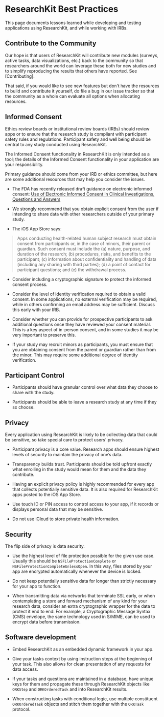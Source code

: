 ResearchKit Best Practices
==========================

This page documents lessons learned while developing and testing
applications using ResearchKit, and while working with IRBs.

Contribute to the Community
---------------------------

Our hope is that users of ResearchKit will contribute new modules
(surveys, active tasks, data visualizations, etc.) back to the
community so that researchers around the world can leverage these
both for new studies and to simplify reproducing the results that
others have reported. See [Contributing].

That said, if you would like to see new features but don't have the
resources to build and contribute it yourself, do file a bug in our
issue tracker so that the community as a whole can evaluate all
options when allocating resources.


Informed Consent
----------------

Ethics review boards or institutional review boards (IRBs) should
review apps or to ensure that the research study is compliant with
participant safety rules and regulations. Participant safety and well
being should be central to any study conducted using ResearchKit.

The Informed Consent functionality in ResearchKit is only intended as
a tool; the details of the Informed Consent functionality in your
application are your responsibility. 

Primary guidance should come from your IRB or ethics committee, but
here are some additional resources that may help you consider the issues.

* The FDA has recently released draft guidance on electronic informed
  consent: [Use of Electronic Informed Consent in Clinical Investigations, Questions and Answers](http://www.fda.gov/downloads/Drugs/GuidanceComplianceRegulatoryInformation/Guidances/UCM436811.pdf)

* We strongly recommend that you obtain explicit consent from the user
  if intending to share data with other researchers outside of your
  primary study.

* The iOS App Store says:

> Apps conducting health-related human subject research must obtain
> consent from participants or, in the case of minors, their parent or
> guardian. Such consent must include the (a) nature, purpose, and
> duration of the research; (b) procedures, risks, and benefits to the
> participant; (c) information about confidentiality and handling of
> data (including any sharing with third parties); (d) a point of
> contact for participant questions; and (e) the withdrawal process.

* Consider including a cryptographic signature to protect the informed
  consent process. 

* Consider the level of identity verification required to obtain a
  valid consent. In some applications, no external verification may be
  required, while in others confirming an email address may be
  sufficient.  Discuss this early with your IRB.

* Consider whether you can provide for prospective participants to ask
  additional questions once they have reviewed your consent material.
  This is a key aspect of in-person consent, and in some studies it
  may be very important to preserve this.

* If your study may recruit minors as participants, you must ensure
  that you are obtaining consent from the parent or guardian rather
  than from the minor. This may require some additional degree of
  identity verification.


Participant Control
-------------------



* Participants should have granular control over what data they
  choose to share with the study.

* Participants should be able to leave a research study at any
  time if they so choose.


Privacy
-------

Every application using ResearchKit is likely to be collecting data
that could be sensitive, so take special care to protect users'
privacy.

* Participant privacy is a core value. Research apps should ensure
  highest levels of security to maintain the privacy of one’s data.

* Transparency builds trust. Participants should be told upfront
  exactly what enrolling in the study would mean for them and the data
  they contribute.

* Having an explicit privacy policy is highly recommended for every
  app that collects potentially sensitive data. It is also required
  for ResearchKit apps posted to the iOS App Store.

* Use touch ID or PIN access to control access to your app, if it
  records or displays personal data that may be sensitive.

* Do not use iCloud to store private health information.


Security
--------

The flip side of privacy is data security. 

* Use the highest level of file protection possible for the given use
  case. Usually this should be `NSFileProtectionComplete` or
  `NSFileProtectionCompleteUnlessOpen`. In this way, files stored by
  your app are encrypted automatically whenever the device is locked.

* Do not keep potentially sensitive data for longer than strictly
  necessary for your app to function.

* When transmitting data via networks that terminate SSL early, or
  when contemplating a store and forward mechanism of any kind for
  your research data, consider an extra cryptographic wrapper
  for the data to protect it end to end. For example, a Cryptographic
  Message Syntax (CMS) envelope, the same technology used in S/MIME,
  can be used to encrypt data before transmission.


Software development
--------------------

* Embed ResearchKit as an embedded dynamic framework in your app.

* Give your tasks context by using instruction steps at the beginning
  of your task. This also allows for clean presentation of any
  requests for data access.

* If your tasks and questions are maintained in a database, have
  unique keys for them and propagate these through ResearchKit objects
  like `ORKStep` and `ORKOrderedTask` and into ResearchKit results.

* When constructing tasks with conditional logic, use multiple
  constituent `ORKOrderedTask` objects and stitch them together with the
  `ORKTask` protocol.


